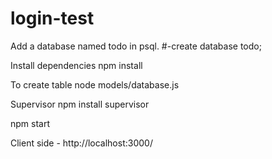 # login-test

Add a database named todo in psql.
#-create database todo;

Install dependencies
npm install

To create table
node models/database.js

Supervisor
npm install supervisor

npm start


Client side - 
http://localhost:3000/
